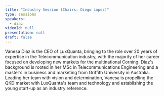 ```yaml
---
title: "Industry Session (Chairs: Diego López)"
type: sessions
speakers:
  - diaz
videoId: null
presentation: null
draft: false
---
```

Vanesa Diaz is the CEO of LuxQuanta, bringing to the role over 20 years of expertise in the Telecommunication industry, with the majority of her career focused on developing new markets for the multinational Corning. Diaz's background is rooted in her MSc in Telecommunications Engineering and a master’s in business and marketing from Griffith University in Australia. Leading her team with vision and determination, Vanesa is propelling the QKD market with LuxQuanta's team and technology and establishing the young start-up as an industry reference. 


<!-- fields to use above: -->
<!-- videoId: "Vfl9pPh6ipI" -->
<!-- presentation: "/slides/invited-MargaridaPereira.pdf" -->
